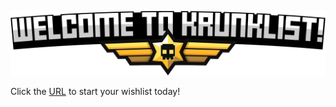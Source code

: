 <p align="center">
  <img src="https://github.com/ChristopherOrr/KrunkList/blob/main/images/welcome.png"/>

Click the [URL](https://krunklist.com) to start your wishlist today!

</p>
